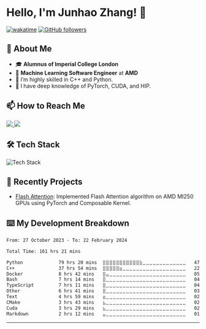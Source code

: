# Hello, I'm Junhao Zhang! 👋
[![wakatime](https://wakatime.com/badge/user/018b75d5-bdbf-4b28-954d-7c590ade7f91.svg)](https://wakatime.com/@018b75d5-bdbf-4b28-954d-7c590ade7f91)
[![GitHub followers](https://img.shields.io/github/followers/howiejayz?label=Follow&style=social)](https://github.com/howiejayz)

## 🚀 About Me
- 🎓 **Alumnus of Imperial College London**  
- 💼 **Machine Learning Software Engineer** at **AMD**  
- 🌱 I’m highly skilled in C++ and Python.
- 🔭 I have deep knowledge of PyTorch, CUDA, and HIP.


## 📫 How to Reach Me
<div style="flex">
      <a href="mailto:howiejayzh@gmail.com">
        <img src="https://img.shields.io/badge/Gmail-D14836?style=for-the-badge&logo=gmail&logoColor=white" />
    </a>
    <a href="https://www.linkedin.com/in/junhao-zh/">
        <img src="https://img.shields.io/badge/LinkedIn-0077B5?style=for-the-badge&logo=linkedin&logoColor=white" />
    </a>
</div>

## 🛠 Tech Stack

<div style="inline-block">
  <img src="https://skillicons.dev/icons?i=c,cpp,cmake,py,pytorch,tensorflow,go,html,css,tailwind,matlab,latex,md,git,github,docker,linux,bash,vim,raspberrypi,arduino,qt,stackoverflow,visualstudio,vscode,ps,linkedin" alt="Tech Stack" /> 
</div>

## 👷 Recently Projects
- [Flash Attention](https://github.com/ROCmSoftwarePlatform/flash-attention): Implemented Flash Attention algorithm on AMD MI250 GPUs using PyTorch and Composable Kernel.

## ⌨️ My Development Breakdown

<!--START_SECTION:waka-->

```txt
From: 27 October 2023 - To: 22 February 2024

Total Time: 161 hrs 21 mins

Python             79 hrs 20 mins  ⣿⣿⣿⣿⣿⣿⣿⣿⣿⣿⣿⣷⣀⣀⣀⣀⣀⣀⣀⣀⣀⣀⣀⣀⣀   47.21 %
C++                37 hrs 54 mins  ⣿⣿⣿⣿⣿⣶⣀⣀⣀⣀⣀⣀⣀⣀⣀⣀⣀⣀⣀⣀⣀⣀⣀⣀⣀   22.56 %
Docker             8 hrs 42 mins   ⣿⣤⣀⣀⣀⣀⣀⣀⣀⣀⣀⣀⣀⣀⣀⣀⣀⣀⣀⣀⣀⣀⣀⣀⣀   05.19 %
Bash               7 hrs 14 mins   ⣿⣀⣀⣀⣀⣀⣀⣀⣀⣀⣀⣀⣀⣀⣀⣀⣀⣀⣀⣀⣀⣀⣀⣀⣀   04.31 %
TypeScript         7 hrs 11 mins   ⣿⣀⣀⣀⣀⣀⣀⣀⣀⣀⣀⣀⣀⣀⣀⣀⣀⣀⣀⣀⣀⣀⣀⣀⣀   04.28 %
Other              6 hrs 41 mins   ⣿⣀⣀⣀⣀⣀⣀⣀⣀⣀⣀⣀⣀⣀⣀⣀⣀⣀⣀⣀⣀⣀⣀⣀⣀   03.99 %
Text               4 hrs 59 mins   ⣶⣀⣀⣀⣀⣀⣀⣀⣀⣀⣀⣀⣀⣀⣀⣀⣀⣀⣀⣀⣀⣀⣀⣀⣀   02.97 %
CMake              3 hrs 43 mins   ⣦⣀⣀⣀⣀⣀⣀⣀⣀⣀⣀⣀⣀⣀⣀⣀⣀⣀⣀⣀⣀⣀⣀⣀⣀   02.21 %
Cuda               3 hrs 29 mins   ⣦⣀⣀⣀⣀⣀⣀⣀⣀⣀⣀⣀⣀⣀⣀⣀⣀⣀⣀⣀⣀⣀⣀⣀⣀   02.08 %
Markdown           2 hrs 12 mins   ⣤⣀⣀⣀⣀⣀⣀⣀⣀⣀⣀⣀⣀⣀⣀⣀⣀⣀⣀⣀⣀⣀⣀⣀⣀   01.32 %
```

<!--END_SECTION:waka-->

---
